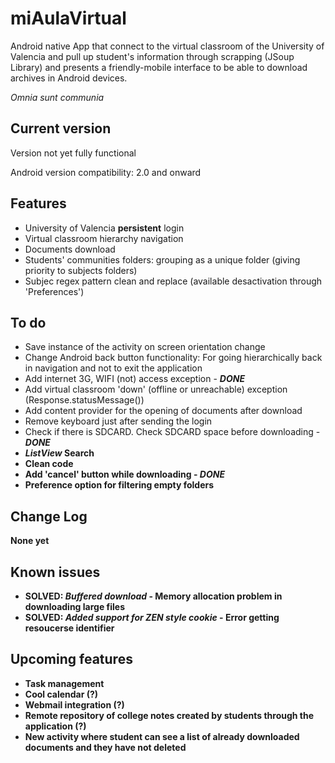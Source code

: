 miAulaVirtual
=============

Android native App that connect to the virtual classroom of the University of Valencia and pull up student's information through scrapping (JSoup Library) and presents a friendly-mobile interface to be able to download archives in Android devices.

<i>Omnia sunt communia</i>

## Current version ##
Version not yet fully functional

Android version compatibility: 2.0 and onward

## Features ##
+ University of Valencia <b>persistent</b> login
+ Virtual classroom hierarchy navigation
+ Documents download
+ Students' communities folders: grouping as a unique folder (giving priority to subjects folders)
+ Subjec regex pattern clean and replace (available desactivation through 'Preferences')

## To do ##
+ Save instance of the activity on screen orientation change
+ Change Android back button functionality: For going hierarchically back in navigation and not to exit the application
+ Add internet 3G, WIFI (not) access exception - <b><i>DONE</i></b>
+ Add virtual classroom 'down' (offline or unreachable) exception (Response.statusMessage())
+ Add content provider for the opening of documents after download
+ Remove keyboard just after sending the login
+ Check if there is SDCARD. Check SDCARD space before downloading - <b><i>DONE</i></b>
+ <b><i>ListView</i> Search<b/>
+ Clean code
+ Add 'cancel' button while downloading - <b><i>DONE</i></b>
+ Preference option for filtering empty folders

## Change Log ##
None yet

## Known issues ##
+ <b>SOLVED: <i>Buffered download</i></b> - Memory allocation problem in downloading large files
+ <b>SOLVED: <i>Added support for ZEN style cookie</i></b> - Error getting resoucerse identifier

## Upcoming features ##
+ Task management
+ Cool calendar (?)
+ Webmail integration (?)
+ Remote repository of college notes created by students through the application (?)
+ New activity where student can see a list of already downloaded documents and they have not deleted
